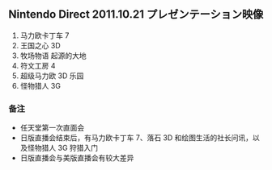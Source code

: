 ## Nintendo Direct 2011.10.21 プレゼンテーション映像

1.  马力欧卡丁车 7
2.  王国之心 3D
3.  牧场物语 起源的大地
4.  符文工房 4
5.  超级马力欧 3D 乐园
6.  怪物猎人 3G

### 备注

*   任天堂第一次直面会
*   日版直播会结束后，有马力欧卡丁车 7、落石 3D 和绘图生活的社长问讯，以及怪物猎人 3G 狩猎入门
*   日版直播会与美版直播会有较大差异

